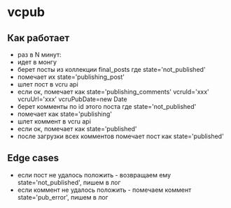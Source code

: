 # vcpub

## Как работает

- раз в N минут:
- идет в монгу
- берет посты из коллекции final_posts где state='not_published'
- помечает их state='publishing_post'
- шлет пост в vcru api
- если ок, помечает как state='publishing_comments' vcruId='xxx' vcruUrl='xxx' vcruPubDate=new Date
- берет комменты по id этого поста где state='not_published'
- помечает как state='publishing'
- шлет коммент в vcru api
- если ок, помечает как state='published'
- после загрузки всех комментов помечает пост как state='published'

## Edge cases

- если пост не удалось положить - возвращаем ему state='not_published', пишем в лог
- если коммент не удалось положить - помечаем коммент state='pub_error', пишем в лог
